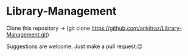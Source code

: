 # Library-Management
 Clone this repository -> (git clone https://github.com/ankitraz/Library-Management.git)
 
Suggestions are welcome. Just make a pull request.😊